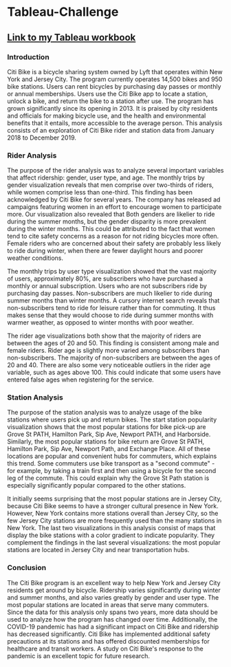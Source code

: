 # Tableau-Challenge

## [Link to my Tableau workbook](https://public.tableau.com/profile/shruti.jadhav#!/vizhome/CitiBikeAnalysis_15969589849870/RiderAnalysis)

### Introduction

Citi Bike is a bicycle sharing system owned by Lyft that operates within New York and Jersey City. The program currently operates 14,500 bikes and 950 bike stations. Users can rent bicycles by purchasing day passes or monthly or annual memberships. Users use the Citi Bike app to locate a station, unlock a bike, and return the bike to a station after use. The program has grown significantly since its opening in 2013. It is praised by city residents and officials for making bicycle use, and the health and environmental benefits that it entails, more accessible to the average person. This analysis consists of an exploration of Citi Bike rider and station data from January 2018 to December 2019.

### Rider Analysis

The purpose of the rider analysis was to analyze several important variables that affect ridership: gender, user type, and age. The monthly trips by gender visualization reveals that men comprise over two-thirds of riders, while women comprise less than one-third. This finding has been acknowledged by Citi Bike for several years. The company has released ad campaigns featuring women in an effort to encourage women to participate more. Our visualization also revealed that Both genders are likelier to ride during the summer months, but the gender disparity is more prevalent during the winter months. This could be attributed to the fact that women tend to cite safety concerns as a reason for not riding bicycles more often. Female riders who are concerned about their safety are probably less likely to ride during winter, when there are fewer daylight hours and poorer weather conditions.

The monthly trips by user type visualization showed that the vast majority of users, approximately 80%, are subscribers who have purchased a monthly or annual subscription. Users who are not subscribers ride by purchasing day passes. Non-subscribers are much likelier to ride during summer months than winter months. A cursory internet search reveals that non-subscribers tend to ride for leisure rather than for commuting. It thus makes sense that they would choose to ride during summer months with warmer weather, as opposed to winter months with poor weather.

The rider age visualizations both show that the majority of riders are between the ages of 20 and 50. This finding is consistent among male and female riders. Rider age is slightly more varied among subscribers than non-subscribers. The majority of non-subscribers are between the ages of 20 and 40. There are also some very noticeable outliers in the rider age variable, such as ages above 100. This could indicate that some users have entered false ages when registering for the service.

### Station Analysis

The purpose of the station analysis was to analyze usage of the bike stations where users pick up and return bikes. The start station popularity visualization shows that the most popular stations for bike pick-up are Grove St PATH, Hamilton Park, Sip Ave, Newport PATH, and Harborside. Similarly, the most popular stations for bike return are Grove St PATH, Hamilton Park, Sip Ave, Newport Path, and Exchange Place. All of these locations are popular and convenient hubs for commuters, which explains this trend. Some commuters use bike transport as a "second commute" - for example, by taking a train first and then using a bicycle for the second leg of the commute. This could explain why the Grove St Path station is especially significantly popular compared to the other stations. 

It initially seems surprising that the most popular stations are in Jersey City, because Citi Bike seems to have a stronger cultural presence in New York. However, New York contains more stations overall than Jersey City, so the few Jersey City stations are more frequently used than the many stations in New York. The last two visualizations in this analysis consist of maps that display the bike stations with a color gradient to indicate popularity. They complement the findings in the last several visualizations: the most popular stations are located in Jersey City and near transportation hubs.

### Conclusion

The Citi Bike program is an excellent way to help New York and Jersey City residents get around by bicycle. Ridership varies significantly during winter and summer months, and also varies greatly by gender and user type. The most popular stations are located in areas that serve many commuters. Since the data for this analysis only spans two years, more data should be used to analyze how the program has changed over time. Additionally, the COVID-19 pandemic has had a significant impact on Citi Bike and ridership has decreased significantly. Citi Bike has implemented additional safety precautions at its stations and has offered discounted memberships for healthcare and transit workers. A study on Citi Bike's response to the pandemic is an excellent topic for future research.

